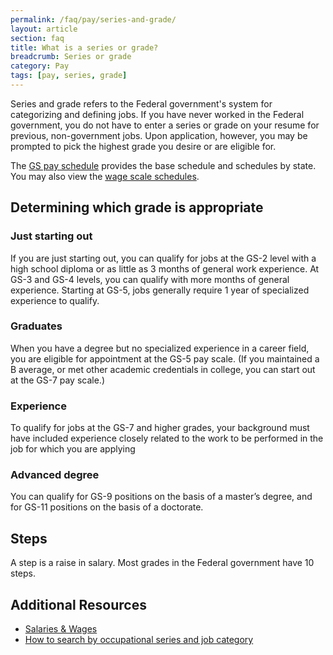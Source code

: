 ```yaml
---
permalink: /faq/pay/series-and-grade/
layout: article
section: faq
title: What is a series or grade?
breadcrumb: Series or grade
category: Pay
tags: [pay, series, grade]
---
```


Series and grade refers to the Federal government's system for categorizing and defining jobs. If you have never worked in the Federal government, you do not have to enter a series or grade on your resume for previous, non-government jobs. Upon application, however, you may be prompted to pick the highest grade you desire or are eligible for.

The [GS pay schedule](https://www.opm.gov/policy-data-oversight/pay-leave/salaries-wages/) provides the base schedule and schedules by state. You may also view the [wage scale schedules](https://www.opm.gov/policy-data-oversight/pay-leave/pay-systems/federal-wage-system/).


## Determining which grade is appropriate

### Just starting out

If you are just starting out, you can qualify for jobs at the GS-2 level with a high school diploma or as little as 3 months of general work experience. At GS-3 and GS-4 levels, you can qualify with more months of general experience. Starting at GS-5, jobs generally require 1 year of specialized experience to qualify.

### Graduates

When you have a degree but no specialized experience in a career field, you are eligible for appointment at the GS-5 pay scale. (If you maintained a B average, or met other academic credentials in college, you can start out at the GS-7 pay scale.)

### Experience

To qualify for jobs at the GS-7 and higher grades, your background must have included experience closely related to the work to be performed in the job for which you are applying

### Advanced degree

You can qualify for GS-9 positions on the basis of a master’s degree, and for GS-11 positions on the basis of a doctorate.

## Steps

A step is a raise in salary. Most grades in the Federal government have 10 steps.

## Additional Resources

* [Salaries & Wages](https://www.opm.gov/policy-data-oversight/pay-leave/salaries-wages/)
* [How to search by occupational series and job category](../../../how-to/search/advanced/occupational-series/)